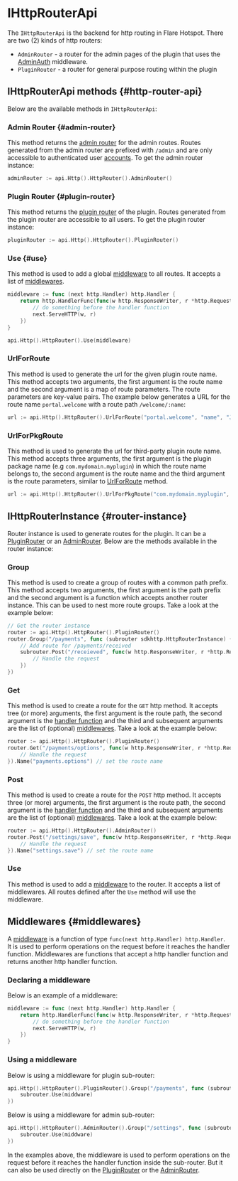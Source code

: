 # IHttpRouterApi
The `IHttpRouterApi` is the backend for http routing in Flare Hotspot. There are two (2) kinds of http routers:

- `AdminRouter` - a router for the admin pages of the plugin that uses the [AdminAuth](./http-middlewares.md#admin-auth) middleware.
- `PluginRouter` - a router for general purpose routing within the plugin

## IHttpRouterApi methods {#http-router-api}

Below are the available methods in `IHttpRouterApi`:

### Admin Router {#admin-router}
This method returns the [admin router](#router-instance) for the admin routes. Routes generated from the admin router are prefixed with `/admin` and are only accessible to authenticated user [accounts](./accounts-api.md#account-instance). To get the admin router instance:

```go
adminRouter := api.Http().HttpRouter().AdminRouter()
```

### Plugin Router {#plugin-router}
This method returns the [plugin router](#router-instance) of the plugin. Routes generated from the plugin router are accessible to all users. To get the plugin router instance:

```go
pluginRouter := api.Http().HttpRouter().PluginRouter()
```

### Use {#use}

This method is used to add a global [middleware](#middlewares) to all routes. It accepts a list of [middlewares](./http-middlewares.md).
```go
middleware := func (next http.Handler) http.Handler {
    return http.HandlerFunc(func(w http.ResponseWriter, r *http.Request) {
        // do something before the handler function
        next.ServeHTTP(w, r)
    })
}

api.Http().HttpRouter().Use(middleware)
```

### UrlForRoute

This method is used to generate the url for the given plugin route name. This method accepts two arguments, the first argument is the route name and the second argument is a map of route parameters. The route parameters are key-value pairs. The example below generates a URL for the route name `portal.welcome` with a route path `/welcome/:name`:

```go
url := api.Http().HttpRouter().UrlForRoute("portal.welcome", "name", "John")
```

### UrlForPkgRoute

This method is used to generate the url for third-party plugin route name. This method accepts three arguments, the first argument is the plugin package name (e.g `com.mydomain.myplugin`) in which the route name belongs to, the second argument is the route name and the third argument is the route parameters, similar to [UrlForRoute](#urlforroute) method.

```go
url := api.Http().HttpRouter().UrlForPkgRoute("com.mydomain.myplugin", "portal.welcome", "name", "John")
```

## IHttpRouterInstance {#router-instance}

Router instance is used to generate routes for the plugin. It can be a [PluginRouter](#plugin-router) or an [AdminRouter](#admin-router). Below are the methods available in the router instance:

### Group

This method is used to create a group of routes with a common path prefix. This method accepts two arguments,
the first argument is the path prefix and the second argument is a function which accepts another router instance.
This can be used to nest more route groups. Take a look at the example below:

```go
// Get the router instance
router := api.Http().HttpRouter().PluginRouter()
router.Group("/payments", func (subrouter sdkhttp.HttpRouterInstance) {
    // Add route for /payments/received
    subrouter.Post("/receieved", func(w http.ResponseWriter, r *http.Request) {
        // Handle the request
    })
})
```

### Get

This method is used to create a route for the `GET` http method. It accepts tree (or more) arguments, the first argument is the route path, the second argument is the [handler function](../guides/form-submission.md#request-handler) and the third and subsequent arguments are the list of (optional) [middlewares](#middlewares). Take a look at the example below:

```go
router := api.Http().HttpRouter().PluginRouter()
router.Get("/payments/options", func(w http.ResponseWriter, r *http.Request) {
    // Handle the request
}).Name("payments.options") // set the route name
```

### Post

This method is used to create a route for the `POST` http method. It accepts three (or more) arguments, the first argument is the route path, the second argument is the [handler function](../guides/form-submission.md#request-handler) and the third and subsequent arguments are the list of (optional) [middlewares](#middlewares). Take a look at the example below:

```go
router := api.Http().HttpRouter().AdminRouter()
router.Post("/settings/save", func(w http.ResponseWriter, r *http.Request) {
    // Handle the request
}).Name("settings.save") // set the route name
```

### Use

This method is used to add a [middleware](#middlewares) to the router. It accepts a list of middlewares.
All routes defined after the `Use` method will use the middleware.

## Middlewares {#middlewares}

A [middleware](./http-middlewares.md) is a function of type `func(next http.Handler) http.Handler`. It is used to perform operations on the request before it reaches the handler function. Middlewares are functions that accept a http handler function and returns another http handler function.

### Declaring a middleware

Below is an example of a middleware:

```go
middleware := func (next http.Handler) http.Handler {
    return http.HandlerFunc(func(w http.ResponseWriter, r *http.Request) {
        // do something before the handler function
        next.ServeHTTP(w, r)
    })
}
```

### Using a middleware

Below is using a middleware for plugin sub-router:

```go
api.Http().HttpRouter().PluginRouter().Group("/payments", func (subrouter sdkhttp.HttpRouterInstance) {
    subrouter.Use(middware)
})
```

Below is using a middleware for admin sub-router:

```go
api.Http().HttpRouter().AdminRouter().Group("/settings", func (subrouter sdkhttp.HttpRouterInstance) {
    subrouter.Use(middware)
})
```

In the examples above, the middleware is used to perform operations on the request before it reaches the handler function inside the sub-router. But it can also be used directly on the [PluginRouter](#plugin-router) or the [AdminRouter](#admin-router).
